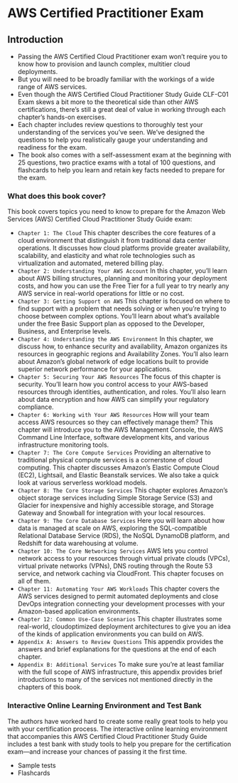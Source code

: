 # AWS Certified Practitioner Exam

## Introduction

* Passing the AWS Certified Cloud Practitioner exam won’t require you to know how
to provision and launch complex, multitier cloud deployments. 
* But you will need to be broadly familiar with the workings of a wide range of AWS services.
* Even though the AWS Certified Cloud Practitioner Study Guide CLF-C01 Exam skews
  a bit more to the theoretical side than other AWS certifications, there’s still a great deal
  of value in working through each chapter’s hands-on exercises.
* Each chapter includes review questions to thoroughly test your understanding of the
  services you’ve seen. We’ve designed the questions to help you realistically gauge your
  understanding and readiness for the exam.
* The book also comes with a self-assessment exam at the beginning with 25 questions,
  two practice exams with a total of 100 questions, and flashcards to help you learn and
  retain key facts needed to prepare for the exam.


### What does this book cover?

This book covers topics you need to know to prepare for the Amazon Web Services (AWS)
Certified Cloud Practitioner Study Guide exam:

* `Chapter 1: The Cloud` This chapter describes the core features of a cloud environment
  that distinguish it from traditional data center operations. It discusses how cloud platforms
  provide greater availability, scalability, and elasticity and what role technologies such as
  virtualization and automated, metered billing play.
* `Chapter 2: Understanding Your AWS Account` In this chapter, you’ll learn about AWS
  billing structures, planning and monitoring your deployment costs, and how you can use
  the Free Tier for a full year to try nearly any AWS service in real-world operations for little
  or no cost.
* `Chapter 3: Getting Support on AWS` This chapter is focused on where to find support
  with a problem that needs solving or when you’re trying to choose between complex
  options. You’ll learn about what’s available under the free Basic Support plan as opposed to
  the Developer, Business, and Enterprise levels.
* `Chapter 4: Understanding the AWS Environment` In this chapter, we discuss how, to
  enhance security and availability, Amazon organizes its resources in geographic regions
  and Availability Zones. You’ll also learn about Amazon’s global network of edge locations
  built to provide superior network performance for your applications.
* `Chapter 5: Securing Your AWS Resources` The focus of this chapter is security. You’ll
  learn how you control access to your AWS-based resources through identities, authentication,
  and roles. You’ll also learn about data encryption and how AWS can simplify your
  regulatory compliance.
* `Chapter 6: Working with Your AWS Resources` How will your team access AWS
  resources so they can effectively manage them? This chapter will introduce you to the AWS
  Management Console, the AWS Command Line Interface, software development kits, and
  various infrastructure monitoring tools.
* `Chapter 7: The Core Compute Services` Providing an alternative to traditional physical
  compute services is a cornerstone of cloud computing. This chapter discusses Amazon’s
  Elastic Compute Cloud (EC2), Lightsail, and Elastic Beanstalk services. We also take a
  quick look at various serverless workload models.
* `Chapter 8: The Core Storage Services` This chapter explores Amazon’s object storage
  services including Simple Storage Service (S3) and Glacier for inexpensive and highly
  accessible storage, and Storage Gateway and Snowball for integration with your local
  resources.
* `Chapter 9: The Core Database Services` Here you will learn about how data is managed
  at scale on AWS, exploring the SQL-compatible Relational Database Service (RDS), the
  NoSQL DynamoDB platform, and Redshift for data warehousing at volume.
* `Chapter 10: The Core Networking Services` AWS lets you control network access to your
  resources through virtual private clouds (VPCs), virtual private networks (VPNs), DNS
  routing through the Route 53 service, and network caching via CloudFront. This chapter
  focuses on all of them.
* `Chapter 11: Automating Your AWS Workloads` This chapter covers the AWS services
  designed to permit automated deployments and close DevOps integration connecting your
  development processes with your Amazon-based application environments.
* `Chapter 12: Common Use-Case Scenarios` This chapter illustrates some real-world, cloudoptimized
  deployment architectures to give you an idea of the kinds of application environments
  you can build on AWS.
* `Appendix A: Answers to Review Questions` This appendix provides the answers and brief
   explanations for the questions at the end of each chapter.
* `Appendix B: Additional Services` To make sure you’re at least familiar with the full scope
  of AWS infrastructure, this appendix provides brief introductions to many of the services
  not mentioned directly in the chapters of this book.

### Interactive Online Learning Environment and Test Bank

The authors have worked hard to create some really great tools to help you with your certification
process. The interactive online learning environment that accompanies this AWS
Certified Cloud Practitioner Study Guide includes a test bank with study tools to help you
prepare for the certification exam—and increase your chances of passing it the first time.

* Sample tests
* Flashcards
